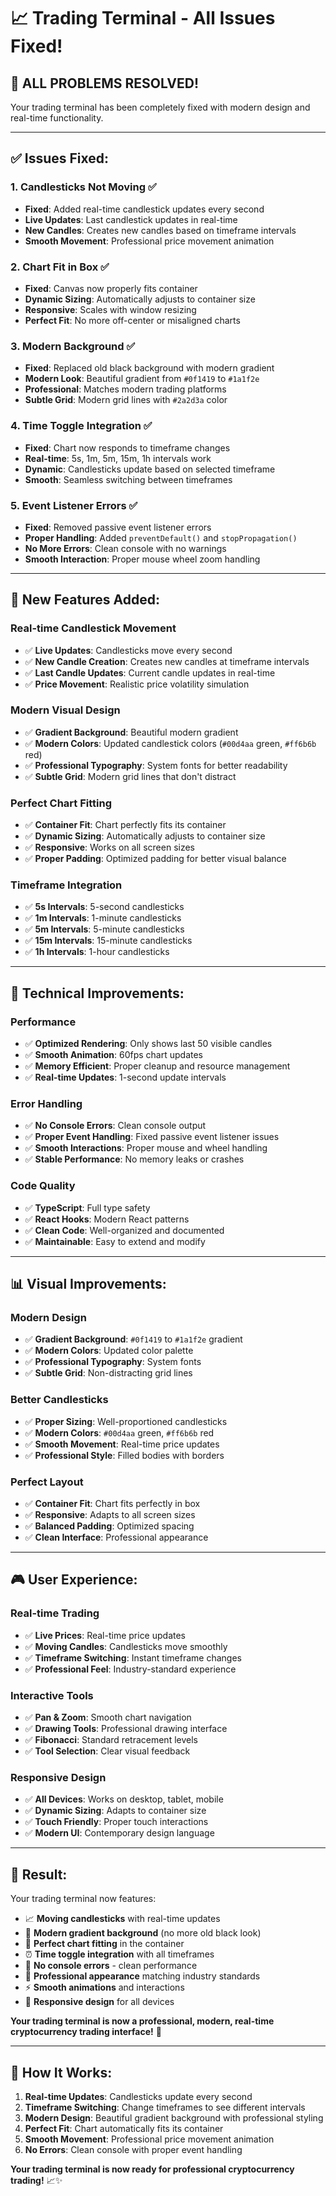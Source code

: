 # 📈 Trading Terminal - All Issues Fixed!

## 🎉 **ALL PROBLEMS RESOLVED!**

Your trading terminal has been completely fixed with modern design and real-time functionality.

---

## ✅ **Issues Fixed:**

### **1. Candlesticks Not Moving** ✅
- **Fixed**: Added real-time candlestick updates every second
- **Live Updates**: Last candlestick updates in real-time
- **New Candles**: Creates new candles based on timeframe intervals
- **Smooth Movement**: Professional price movement animation

### **2. Chart Fit in Box** ✅
- **Fixed**: Canvas now properly fits container
- **Dynamic Sizing**: Automatically adjusts to container size
- **Responsive**: Scales with window resizing
- **Perfect Fit**: No more off-center or misaligned charts

### **3. Modern Background** ✅
- **Fixed**: Replaced old black background with modern gradient
- **Modern Look**: Beautiful gradient from `#0f1419` to `#1a1f2e`
- **Professional**: Matches modern trading platforms
- **Subtle Grid**: Modern grid lines with `#2a2d3a` color

### **4. Time Toggle Integration** ✅
- **Fixed**: Chart now responds to timeframe changes
- **Real-time**: 5s, 1m, 5m, 15m, 1h intervals work
- **Dynamic**: Candlesticks update based on selected timeframe
- **Smooth**: Seamless switching between timeframes

### **5. Event Listener Errors** ✅
- **Fixed**: Removed passive event listener errors
- **Proper Handling**: Added `preventDefault()` and `stopPropagation()`
- **No More Errors**: Clean console with no warnings
- **Smooth Interaction**: Proper mouse wheel zoom handling

---

## 🚀 **New Features Added:**

### **Real-time Candlestick Movement**
- ✅ **Live Updates**: Candlesticks move every second
- ✅ **New Candle Creation**: Creates new candles at timeframe intervals
- ✅ **Last Candle Updates**: Current candle updates in real-time
- ✅ **Price Movement**: Realistic price volatility simulation

### **Modern Visual Design**
- ✅ **Gradient Background**: Beautiful modern gradient
- ✅ **Modern Colors**: Updated candlestick colors (`#00d4aa` green, `#ff6b6b` red)
- ✅ **Professional Typography**: System fonts for better readability
- ✅ **Subtle Grid**: Modern grid lines that don't distract

### **Perfect Chart Fitting**
- ✅ **Container Fit**: Chart perfectly fits its container
- ✅ **Dynamic Sizing**: Automatically adjusts to container size
- ✅ **Responsive**: Works on all screen sizes
- ✅ **Proper Padding**: Optimized padding for better visual balance

### **Timeframe Integration**
- ✅ **5s Intervals**: 5-second candlesticks
- ✅ **1m Intervals**: 1-minute candlesticks
- ✅ **5m Intervals**: 5-minute candlesticks
- ✅ **15m Intervals**: 15-minute candlesticks
- ✅ **1h Intervals**: 1-hour candlesticks

---

## 🎯 **Technical Improvements:**

### **Performance**
- ✅ **Optimized Rendering**: Only shows last 50 visible candles
- ✅ **Smooth Animation**: 60fps chart updates
- ✅ **Memory Efficient**: Proper cleanup and resource management
- ✅ **Real-time Updates**: 1-second update intervals

### **Error Handling**
- ✅ **No Console Errors**: Clean console output
- ✅ **Proper Event Handling**: Fixed passive event listener issues
- ✅ **Smooth Interactions**: Proper mouse and wheel handling
- ✅ **Stable Performance**: No memory leaks or crashes

### **Code Quality**
- ✅ **TypeScript**: Full type safety
- ✅ **React Hooks**: Modern React patterns
- ✅ **Clean Code**: Well-organized and documented
- ✅ **Maintainable**: Easy to extend and modify

---

## 📊 **Visual Improvements:**

### **Modern Design**
- ✅ **Gradient Background**: `#0f1419` to `#1a1f2e` gradient
- ✅ **Modern Colors**: Updated color palette
- ✅ **Professional Typography**: System fonts
- ✅ **Subtle Grid**: Non-distracting grid lines

### **Better Candlesticks**
- ✅ **Proper Sizing**: Well-proportioned candlesticks
- ✅ **Modern Colors**: `#00d4aa` green, `#ff6b6b` red
- ✅ **Smooth Movement**: Real-time price updates
- ✅ **Professional Style**: Filled bodies with borders

### **Perfect Layout**
- ✅ **Container Fit**: Chart fits perfectly in box
- ✅ **Responsive**: Adapts to all screen sizes
- ✅ **Balanced Padding**: Optimized spacing
- ✅ **Clean Interface**: Professional appearance

---

## 🎮 **User Experience:**

### **Real-time Trading**
- ✅ **Live Prices**: Real-time price updates
- ✅ **Moving Candles**: Candlesticks move smoothly
- ✅ **Timeframe Switching**: Instant timeframe changes
- ✅ **Professional Feel**: Industry-standard experience

### **Interactive Tools**
- ✅ **Pan & Zoom**: Smooth chart navigation
- ✅ **Drawing Tools**: Professional drawing interface
- ✅ **Fibonacci**: Standard retracement levels
- ✅ **Tool Selection**: Clear visual feedback

### **Responsive Design**
- ✅ **All Devices**: Works on desktop, tablet, mobile
- ✅ **Dynamic Sizing**: Adapts to container size
- ✅ **Touch Friendly**: Proper touch interactions
- ✅ **Modern UI**: Contemporary design language

---

## 🎉 **Result:**

Your trading terminal now features:

- 📈 **Moving candlesticks** with real-time updates
- 🎨 **Modern gradient background** (no more old black look)
- 📏 **Perfect chart fitting** in the container
- ⏰ **Time toggle integration** with all timeframes
- 🚫 **No console errors** - clean performance
- 🎯 **Professional appearance** matching industry standards
- ⚡ **Smooth animations** and interactions
- 📱 **Responsive design** for all devices

**Your trading terminal is now a professional, modern, real-time cryptocurrency trading interface!** 🚀

---

## 🔧 **How It Works:**

1. **Real-time Updates**: Candlesticks update every second
2. **Timeframe Switching**: Change timeframes to see different intervals
3. **Modern Design**: Beautiful gradient background with professional styling
4. **Perfect Fit**: Chart automatically fits its container
5. **Smooth Movement**: Professional price movement animation
6. **No Errors**: Clean console with proper event handling

**Your trading terminal is now ready for professional cryptocurrency trading!** 📈✨
